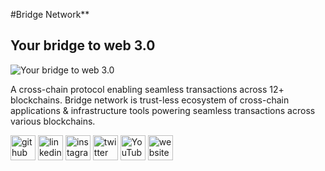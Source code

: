 #Bridge Network**
## Your bridge to web 3.0
![Your bridge to web 3.0](https://3775640394-files.gitbook.io/~/files/v0/b/gitbook-x-prod.appspot.com/o/spaces%2Fhzu8n7f3WurRt8njguWG%2Fuploads%2FWqfuztFSpR8QU9AJsCjz%2FGroup%2060233%20(2).png?alt=media&token=fdce9cf2-5610-484b-b54b-261c0069725d)

A cross-chain protocol enabling seamless transactions across 12+ blockchains.
Bridge network is trust-less ecosystem of cross-chain applications & infrastructure tools powering seamless transactions across various blockchains.



[<img src='https://cdn.jsdelivr.net/npm/simple-icons@3.0.1/icons/github.svg' alt='github' height='40'>](https://github.com/bridgeNetworklabs)  [<img src='https://cdn.jsdelivr.net/npm/simple-icons@3.0.1/icons/linkedin.svg' alt='linkedin' height='40'>](https://www.linkedin.com/in/BridgeNetwork/)  [<img src='https://cdn.jsdelivr.net/npm/simple-icons@3.0.1/icons/instagram.svg' alt='instagram' height='40'>](https://www.instagram.com/bridgenetwork0x/)  [<img src='https://cdn.jsdelivr.net/npm/simple-icons@3.0.1/icons/twitter.svg' alt='twitter' height='40'>](https://twitter.com/bridgenetwork0x)  [<img src='https://cdn.jsdelivr.net/npm/simple-icons@3.0.1/icons/youtube.svg' alt='YouTube' height='40'>](https://www.youtube.com/channel/UCKGgW4WqGSqMxm-ZFcZvOGA)  [<img src='https://cdn.jsdelivr.net/npm/simple-icons@3.0.1/icons/icloud.svg' alt='website' height='40'>](https://www.bridgenetwork.com/)  

